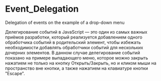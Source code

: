 # Event_Delegation
Delegation of events on the example of a drop-down menu

Делегирование событий в JavaScript — это один из самых важных приёмов разработки, который реализуется добавлением одного обработчика событий в родительский элемент, чтобы
                                     избежать необходимости добавлять обработчики событий для нескольких дочерних элементов. В данном случае делегирование событий
                                     показано на примере выпадающего меню, которое можно закрыть нажатием не только на кнопку Открыть/Закрыть, но и кликом мыши на
                                     пространство вне кнопки, а также нажатием на клавиатуре кнопки "Escape".
